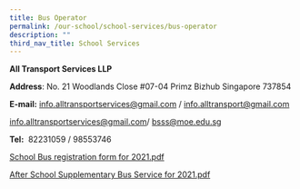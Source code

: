 ```yaml
---
title: Bus Operator
permalink: /our-school/school-services/bus-operator
description: ""
third_nav_title: School Services
---
```

**All Transport Services LLP**


**Address**: No. 21 Woodlands Close #07-04 Primz Bizhub Singapore 737854

  
**E-mail:** info.alltransportservices@gmail.com / info.alltransport@gmail.com  

[info.alltransportservices@gmail.com](mailto:info.alltransportservices@gmail.com)/ [bsss@moe.edu.sg](mailto:bsss@moe.edu.sg)
  
**Tel:**  82231059 / 98553746  
  
[School Bus registration form for 2021.pdf](/files/School%20Bus%20registration%20form%20for%202021.pdf)
  
[After School Supplementary Bus Service for 2021.pdf](/files/After%20School%20Supplementary%20Bus%20Service%20for%202021.pdf)